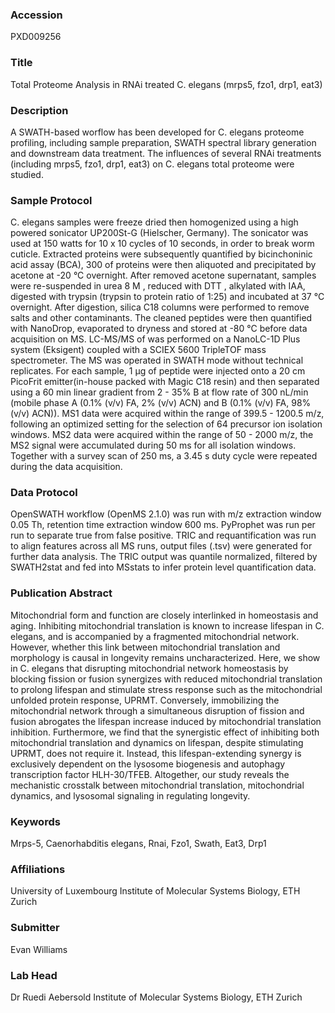 ### Accession
PXD009256

### Title
Total Proteome Analysis in RNAi treated C. elegans (mrps5, fzo1, drp1, eat3)

### Description
A SWATH-based worflow has been developed for C. elegans proteome profiling, including sample preparation, SWATH spectral library generation and downstream data treatment. The influences of several RNAi treatments (including mrps5, fzo1, drp1, eat3) on C. elegans total proteome were studied.

### Sample Protocol
C. elegans samples were freeze dried then homogenized using a high powered sonicator UP200St-G (Hielscher, Germany). The sonicator was used at 150 watts for 10 x 10 cycles of 10 seconds, in order to break worm cuticle. Extracted proteins were subsequently quantified by bicinchoninic acid assay (BCA), 300  of proteins were then aliquoted and precipitated by acetone at -20 °C overnight. After removed acetone supernatant, samples were re-suspended in urea 8 M , reduced with DTT , alkylated with IAA, digested with trypsin (trypsin to protein ratio of 1:25) and incubated at 37 °C overnight. After digestion, silica C18 columns were performed to remove salts and other contaminants. The cleaned peptides were then quantified with NanoDrop, evaporated to dryness and stored at -80 °C before data acquisition on MS.   LC-MS/MS of was performed on a NanoLC-1D Plus system (Eksigent) coupled with a SCIEX 5600 TripleTOF mass spectrometer. The MS was operated in SWATH mode without technical replicates. For each sample, 1 μg of peptide were injected onto a 20 cm PicoFrit emitter(in-house packed with Magic C18 resin) and then separated using a 60 min linear gradient from 2 - 35% B at flow rate of 300 nL/min (mobile phase A (0.1% (v/v) FA, 2% (v/v) ACN) and B (0.1% (v/v) FA, 98% (v/v) ACN)). MS1 data were acquired within the range of 399.5 - 1200.5 m/z, following an optimized setting for the selection of 64 precursor ion isolation windows. MS2 data were acquired within the range of 50 - 2000 m/z, the MS2 signal were accumulated during 50 ms for all isolation windows. Together with a survey scan of 250 ms, a 3.45 s duty cycle were repeated during the data acquisition.

### Data Protocol
OpenSWATH workflow (OpenMS 2.1.0) was run with m/z extraction window 0.05 Th, retention time extraction window 600 ms. PyProphet was run per run to separate true from false positive. TRIC and requantification was run to align features across all MS runs, output files (.tsv) were generated for further data analysis. The TRIC output was quantile normalized, filtered by SWATH2stat and fed into MSstats to infer protein level quantification data.

### Publication Abstract
Mitochondrial form and function are closely interlinked in homeostasis and aging. Inhibiting mitochondrial translation is known to increase lifespan in C. elegans, and is accompanied by a fragmented mitochondrial network. However, whether this link between mitochondrial translation and morphology is causal in longevity remains uncharacterized. Here, we show in C. elegans that disrupting mitochondrial network homeostasis by blocking fission or fusion synergizes with reduced mitochondrial translation to prolong lifespan and stimulate stress response such as the mitochondrial unfolded protein response, UPRMT. Conversely, immobilizing the mitochondrial network through a simultaneous disruption of fission and fusion abrogates the lifespan increase induced by mitochondrial translation inhibition. Furthermore, we find that the synergistic effect of inhibiting both mitochondrial translation and dynamics on lifespan, despite stimulating UPRMT, does not require it. Instead, this lifespan-extending synergy is exclusively dependent on the lysosome biogenesis and autophagy transcription factor HLH-30/TFEB. Altogether, our study reveals the mechanistic crosstalk between mitochondrial translation, mitochondrial dynamics, and lysosomal signaling in regulating longevity.

### Keywords
Mrps-5, Caenorhabditis elegans, Rnai, Fzo1, Swath, Eat3, Drp1

### Affiliations
University of Luxembourg
Institute of Molecular Systems Biology, ETH Zurich

### Submitter
Evan Williams

### Lab Head
Dr Ruedi Aebersold
Institute of Molecular Systems Biology, ETH Zurich


